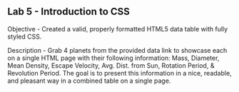 Lab 5 - Introduction to CSS
-------------------------------------
Objective - Created a valid, properly formatted HTML5 data table with fully styled CSS. 

Description - Grab 4 planets from the provided data link to showcase each on a single HTML page with their following information: Mass, Diameter, Mean Density, Escape Velocity, Avg. Dist. from Sun, Rotation Period, & Revolution Period. The goal is to present this information in a nice, readable, and pleasant way in a combined table on a single page.